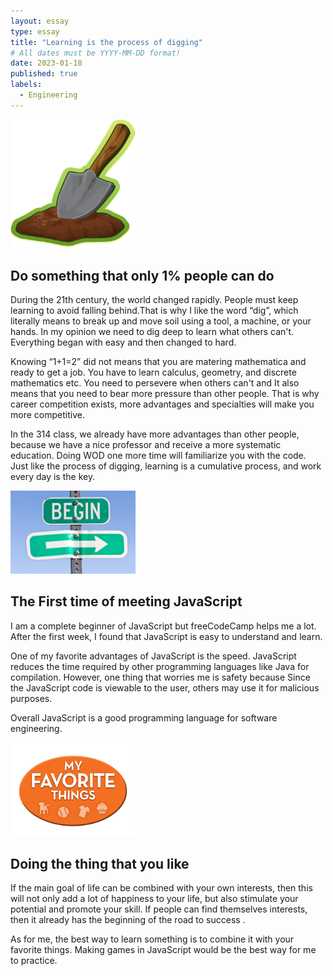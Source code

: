 ```yaml
---
layout: essay
type: essay
title: "Learning is the process of digging"
# All dates must be YYYY-MM-DD format!
date: 2023-01-18
published: true
labels:
  - Engineering
---
```


<img width="200px" class="rounded float-start pe-4" src="../img/dig.png">

## Do something that only 1% people can do

During the 21th century, the world changed rapidly. People must keep learning to avoid falling behind.That is why I like the word “dig”, which literally means to break up and move soil using a tool, a machine, or your hands. In my opinion we need to dig deep to learn what others can't. Everything began with easy and then changed to hard.

Knowing “1+1=2” did not means that you are matering mathematica and ready to get a job. You have to learn calculus, geometry, and discrete mathematics etc. You need to persevere when others can't and It also means that you need to bear more pressure than other people. That is why career competition exists, more advantages and specialties will make you more competitive.

In the 314 class, we already have more advantages than other people, because we have a nice professor and receive a more systematic education. Doing WOD one more time will familiarize you with the code. Just like the process of digging, learning is a cumulative process, and work every day is the key.

<img width="200px" class="rounded float-start pe-4" src="../img/begin.jpg">

## The First time of meeting JavaScript

I am a complete beginner of JavaScript but freeCodeCamp helps me a lot. After the first week, I found that JavaScript is easy to understand and learn. 

One of my favorite advantages of JavaScript is the speed. JavaScript reduces the time required by other programming languages like Java for compilation. However, one thing that worries me is safety because Since the JavaScript code is viewable to the user, others may use it for malicious purposes. 

Overall JavaScript is a good programming language for software engineering. 

<img width="200px" class="rounded float-start pe-4" src="../img/interest.png">

## Doing the thing that you like

If the main goal of life can be combined with your own interests, then this will not only add a lot of happiness to your life, but also stimulate your potential and promote your skill. If people can find themselves interests, then it already has the beginning of the road to success . 

As for me, the best way to learn something is to combine it with your favorite things. Making games in JavaScript would be the best way for me to practice.
